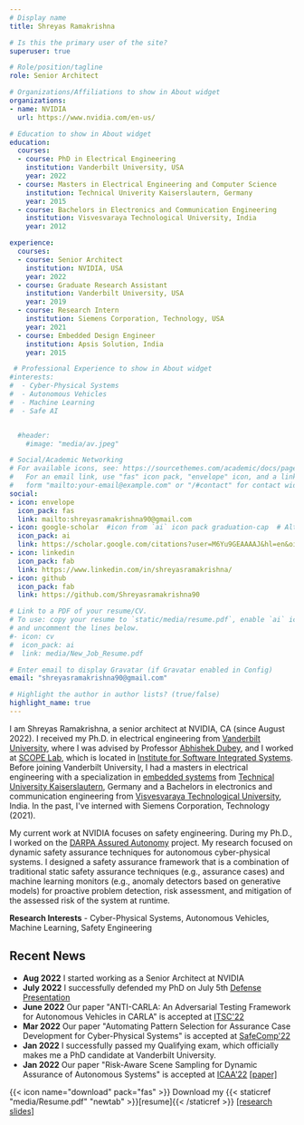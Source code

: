```yaml
---
# Display name
title: Shreyas Ramakrishna

# Is this the primary user of the site?
superuser: true

# Role/position/tagline
role: Senior Architect

# Organizations/Affiliations to show in About widget
organizations:
- name: NVIDIA
  url: https://www.nvidia.com/en-us/

# Education to show in About widget
education:
  courses:
  - course: PhD in Electrical Engineering
    institution: Vanderbilt University, USA
    year: 2022
  - course: Masters in Electrical Engineering and Computer Science
    institution: Technical Univerity Kaiserslautern, Germany
    year: 2015
  - course: Bachelors in Electronics and Communication Engineering
    institution: Visvesvaraya Technological University, India
    year: 2012

experience:
  courses:
  - course: Senior Architect
    institution: NVIDIA, USA
    year: 2022
  - course: Graduate Research Assistant
    institution: Vanderbilt University, USA
    year: 2019
  - course: Research Intern
    institution: Siemens Corporation, Technology, USA
    year: 2021
  - course: Embedded Design Engineer
    institution: Apsis Solution, India
    year: 2015 

 # Professional Experience to show in About widget
#interests:
#  - Cyber-Physical Systems
#  - Autonomous Vehicles
#  - Machine Learning
#  - Safe AI


  #header:
    #image: "media/av.jpeg"

# Social/Academic Networking
# For available icons, see: https://sourcethemes.com/academic/docs/page-builder/#icons
#   For an email link, use "fas" icon pack, "envelope" icon, and a link in the
#   form "mailto:your-email@example.com" or "/#contact" for contact widget.
social:
- icon: envelope
  icon_pack: fas
  link: mailto:shreyasramakrishna90@gmail.com
- icon: google-scholar  #icon from `ai` icon pack graduation-cap  # Alternatively, use `
  icon_pack: ai
  link: https://scholar.google.com/citations?user=M6Yu9GEAAAAJ&hl=en&oi=ao
- icon: linkedin
  icon_pack: fab
  link: https://www.linkedin.com/in/shreyasramakrishna/
- icon: github
  icon_pack: fab
  link: https://github.com/Shreyasramakrishna90

# Link to a PDF of your resume/CV.
# To use: copy your resume to `static/media/resume.pdf`, enable `ai` icons in `params.toml`,
# and uncomment the lines below.
#- icon: cv
#  icon_pack: ai
#  link: media/New_Job_Resume.pdf

# Enter email to display Gravatar (if Gravatar enabled in Config)
email: "shreyasramakrishna90@gmail.com"

# Highlight the author in author lists? (true/false)
highlight_name: true
---
```


I am Shreyas Ramakrishna, a senior architect at NVIDIA, CA (since August 2022). I received my Ph.D. in electrical engineering from [Vanderbilt University](https://www.vanderbilt.edu/), where I was advised by Professor [Abhishek Dubey](https://engineering.vanderbilt.edu/bio/abhishek-dubey), and I worked at [SCOPE Lab](https://scopelab.ai/index.html), which is located in [Institute for Software Integrated Systems](https://www.isis.vanderbilt.edu/). Before joining Vanderbilt University, I had a masters in electrical engineering with a specialization in [embedded systems](https://www.eit.uni-kl.de/en/topics/embedded-systems) from [Technical University Kaiserslautern](https://www.uni-kl.de/en/startseite), Germany and a Bachelors in electronics and communication engineering from [Visvesvaraya Technological University](https://vtu.ac.in/), India. In the past, I've interned with Siemens Corporation, Technology (2021).


My current work at NVIDIA focuses on safety engineering. During my Ph.D., I worked on the [DARPA Assured Autonomy](https://www.darpa.mil/program/assured-autonomy) project. My research focused on dynamic safety assurance techniques for autonomous cyber-physical systems. I designed a safety assurance framework that is a combination of traditional static safety assurance techniques (e.g., assurance cases) and machine learning monitors (e.g., anomaly detectors based on generative models) for proactive problem detection, risk assessment, and mitigation of the assessed risk of the system at runtime.

**Research Interests** - Cyber-Physical Systems, Autonomous Vehicles, Machine Learning, Safety Engineering


## Recent News
* **Aug 2022** I started working as a Senior Architect at NVIDIA
* **July 2022** I successfully defended my PhD on July 5th [Defense Presentation](media/Dissertation-Presentation.pdf)
* **June 2022** Our paper "ANTI-CARLA: An Adversarial Testing Framework for Autonomous Vehicles in CARLA" is accepted at [ITSC'22](https://www.ieee-itsc2022.org/#/)
* **Mar 2022** Our paper "Automating Pattern Selection for Assurance Case Development for Cyber-Physical Systems" is accepted at [SafeComp'22](https://safecomp22.iks.fraunhofer.de/)
* **Jan 2022** I successfully passed my Qualifying exam, which officially makes me a PhD candidate at Vanderbilt University.
* **Jan 2022** Our paper "Risk-Aware Scene Sampling for Dynamic Assurance of Autonomous Systems" is accepted at [ICAA'22](https://iaa.jhu.edu/icaa/index.html) [[paper]](https://arxiv.org/abs/2202.13510)


<!-- * **Aug 2021** Our Paper "Efficient Out-of-Distribution Detection Using Latent Space of β-VAE for Cyber-Physical Systems" is accepted at [TCPS'21](https://dl.acm.org/journal/tcps/special-issue-ai) [[paper]](https://arxiv.org/abs/2108.11800)

* **May 2021** Our Paper "Deep-RBF Networks for Anomaly Detection in Automotive Cyber-Physical Systems" is accepted at [SMARTCOMP'21](https://www.smart-comp.info/) [[paper]](https://arxiv.org/abs/2103.14172) -->

<!-- * **May 2021** I will be interning at Siemens Corporation, Technology, over the summer. I will be working on the DARPA ARCOS project.
* **Mar 2021** Our Paper "ReSonAte: A Runtime Risk Assessment Framework for Autonomous Systems" is accepted at [SEAMS'21](https://conf.researchr.org/home/seams-2021) [[paper]](https://arxiv.org/abs/2102.09419) -->

{{< icon name="download" pack="fas" >}} Download my {{< staticref "media/Resume.pdf" "newtab" >}}[resume]{{< /staticref >}} [[research slides]](media/Shreyas-Research-Portfolio.pdf)
